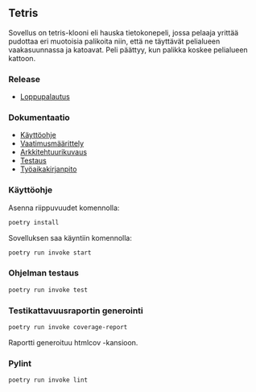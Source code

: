 ## Tetris

Sovellus on tetris-klooni eli hauska tietokonepeli, jossa pelaaja yrittää pudottaa eri muotoisia palikoita niin, että ne täyttävät pelialueen vaakasuunnassa ja katoavat. Peli päättyy, kun palikka koskee pelialueen kattoon.


### Release

* [Loppupalautus](https://github.com/EssiPry/ot-harjoitustyo/releases/tag/loppupalautus)

### Dokumentaatio

* [Käyttöohje](https://github.com/EssiPry/ot-harjoitustyo/blob/main/dokumentaatio/kayttoohje.md)
* [Vaatimusmäärittely](https://github.com/EssiPry/ot-harjoitustyo/blob/main/dokumentaatio/vaatimusmaarittely.md)
* [Arkkitehtuurikuvaus](https://github.com/EssiPry/ot-harjoitustyo/blob/main/dokumentaatio/arkkitehtuuri.md)
* [Testaus](https://github.com/EssiPry/ot-harjoitustyo/blob/main/dokumentaatio/testaus.md)
* [Työaikakirjanpito](https://github.com/EssiPry/ot-harjoitustyo/blob/main/dokumentaatio/tyoaikakirjanpito.md)


### Käyttöohje

Asenna riippuvuudet komennolla:
```bash
poetry install
```

Sovelluksen saa käyntiin komennolla:

```bash
poetry run invoke start
```
### Ohjelman testaus

```bash
poetry run invoke test
```

### Testikattavuusraportin generointi

```bash
poetry run invoke coverage-report
```
Raportti generoituu htmlcov -kansioon.

### Pylint

```bash
poetry run invoke lint
```
